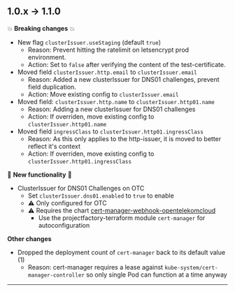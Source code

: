 ## 1.0.x -> 1.1.0

💥 **Breaking changes** 💥

- New flag `clusterIssuer.useStaging` (default `true`)
    - Reason: Prevent hitting the ratelimit on letsencrypt prod environment.
    - Action: Set to `false` after verifying the content of the test-certificate.
- Moved field `clusterIssuer.http.email` to `clusterIssuer.email`
    - Reason: Added a new clusterIssuer for DNS01 challenges, prevent field duplication.
    - Action: Move existing config to `clusterIssuer.email`
- Moved field: `clusterIssuer.http.name` to `clusterIssuer.http01.name`
    - Reason: Adding a new clusterIssuer for DNS01 challenges
    - Action: If overriden, move existing config to `clusterIssuer.http01.name`
- Moved field `ingressClass` to `clusterIssuer.http01.ingressClass`
    - Reason: As this only applies to the http-issuer, it is moved to better reflect it's context
    - Action: If overriden, move existing config to `clusterIssuer.http01.ingressClass`

🎉 **New functionality** 🎉

- ClusterIssuer for DNS01 Challenges on OTC
    - Set `clusterIssuer.dns01.enabled` to `true` to enable
    - ⚠️ Only configured for OTC
    - ⚠️ Requires the chart [cert-manager-webhook-opentelekomcloud](https://github.com/akyriako/cert-manager-webhook-opentelekomcloud)
        - Use the projectfactory-terraform module `cert-manager` for autoconfiguration

**Other changes**

- Dropped the deployment count of `cert-manager` back to its default value (1)
    - Reason: cert-manager requires a lease against `kube-system/cert-manager-controller` so only single Pod can function at a time anyway

***